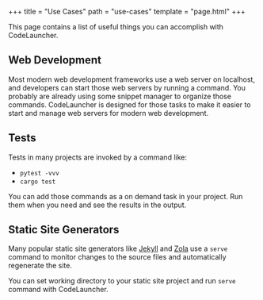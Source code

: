 +++
title = "Use Cases"
path = "use-cases"
template = "page.html"
+++

This page contains a list of useful things you can accomplish with CodeLauncher.

## Web Development

Most modern web development frameworks use a web server on localhost, and developers can start those web servers by running a command. You probably are already using some snippet manager to organize those commands. CodeLauncher is designed for those tasks to make it easier to start and manage web servers for modern web development.

## Tests

Tests in many projects are invoked by a command like:

* `pytest -vvv`
* `cargo test`

You can add those commands as a on demand task in your project. Run them when you need and see the results in the output.


## Static Site Generators

Many popular static site generators like [Jekyll](https://jekyllrb.com/) and [Zola](https://www.getzola.org/) use a `serve` command to monitor changes to the source files and automatically regenerate the site.

You can set working directory to your static site project and run `serve` command with CodeLauncher.
